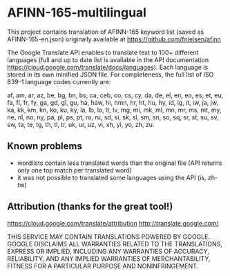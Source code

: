 # AFINN-165-multilingual

This project contains translation of AFINN-165 keyword list (saved as AFINN-165-en.json) originally available at https://github.com/fnielsen/afinn

The Google Translate API enables to translate text to 100+ different languages (full and up to date list is available in the API documentation https://cloud.google.com/translate/docs/languages).
Each language is stored in its own minified JSON file.
For completeness, the full list of ISO 839-1 language codes currently are:

af, am, ar, az, be, bg, bn, bs, ca, ceb, co, cs, cy, da, de, el, en, eo, es, et, eu, fa, fi, fr, fy, ga, gd, gl, gu, ha, haw, hi, hmn, hr, ht, hu, hy, id, ig, it, iw, ja, jw, ka, kk, km, kn, ko, ku, ky, la, lb, lo, lt, lv, mg, mi, mk, ml, mn, mr, ms, mt, my, ne, nl, no, ny, pa, pl, ps, pt, ro, ru, sd, si, sk, sl, sm, sn, so, sq, sr, st, su, sv, sw, ta, te, tg, th, tl, tr, uk, ur, uz, vi, xh, yi, yo, zh, zu.

## Known problems
- wordlists contain less translated words than the original file (API returns only one top match per translated word)
- it was not possible to translated some languages using the API (is, zh-tw)

## Attribution (thanks for the great tool!)
https://cloud.google.com/translate/attribution
http://translate.google.com/

THIS SERVICE MAY CONTAIN TRANSLATIONS POWERED BY GOOGLE. GOOGLE DISCLAIMS ALL WARRANTIES RELATED TO THE TRANSLATIONS, EXPRESS OR IMPLIED, INCLUDING ANY WARRANTIES OF ACCURACY, RELIABILITY, AND ANY IMPLIED WARRANTIES OF MERCHANTABILITY, FITNESS FOR A PARTICULAR PURPOSE AND NONINFRINGEMENT.